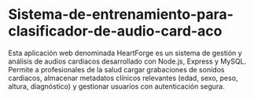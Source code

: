 # Sistema-de-entrenamiento-para-clasificador-de-audio-card-aco
Esta aplicación web denominada HeartForge es un sistema de gestión y análisis de audios cardiacos desarrollado con Node.js, Express y MySQL. Permite a profesionales de la salud cargar grabaciones de sonidos cardiacos, almacenar metadatos clínicos relevantes (edad, sexo, peso, altura, diagnóstico) y gestionar usuarios con autenticación segura.
